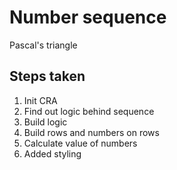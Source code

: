 # Number sequence

Pascal's triangle

## Steps taken

1. Init CRA
2. Find out logic behind sequence
3. Build logic
4. Build rows and numbers on rows
5. Calculate value of numbers
6. Added styling
